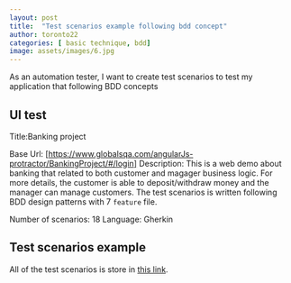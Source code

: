 ```yaml
---
layout: post
title:  "Test scenarios example following bdd concept"
author: toronto22
categories: [ basic technique, bdd]
image: assets/images/6.jpg
---
```


As an automation tester, I want to create test scenarios to test my application that following BDD concepts

## UI test

Title:Banking project

Base Url: [https://www.globalsqa.com/angularJs-protractor/BankingProject/#/login]
Description: This is a web demo about banking that related to both customer and magager business logic. For more details, the customer is able to deposit/withdraw money and the manager can manage customers. The test scenarios is written following BDD design patterns with 7 `feature` file.

Number of scenarios: 18
Language: Gherkin

## Test scenarios example

All of the test scenarios is store in [this link](https://github.com/toronto22/Automation-test-scenarios-examples).
